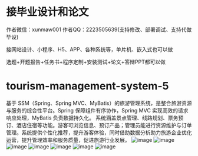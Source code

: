# 接毕业设计和论文
作者微信：xunmaw001  作者QQ：2223505639(支持修改、部署调试、支持代做毕设)

接网站设计、小程序、H5、APP、各种系统等，单片机、嵌入式也可以做

选题+开题报告+任务书+程序定制+安装测试+论文+答辩PPT都可以做
# tourism-management-system-5
基于 SSM（Spring、Spring MVC、MyBatis）的旅游管理系统，是整合旅游资源与服务的综合性平台。Spring 保障组件有序协作，Spring MVC 实现高效的请求响应处理，MyBatis 负责数据持久化。  系统涵盖景点管理、线路规划、票务预订、酒店住宿等功能。游客可浏览信息、预订产品；管理员能进行资源维护与订单管理。系统提供个性化推荐，提升游客体验，同时借助数据分析助力旅游企业优化运营，提升管理效率和服务质量，促进旅游行业发展。 
![image](https://github.com/user-attachments/assets/0c867e2b-3b54-427e-ac3e-5cf62d6b6157)
![image](https://github.com/user-attachments/assets/47451fcb-7d61-4975-93d2-f3946ec09bf3)
![image](https://github.com/user-attachments/assets/41b71791-fe67-4151-8dd7-236d22aa22a8)
![image](https://github.com/user-attachments/assets/b54b5025-c720-4440-99aa-2f3cbf77d41c)
![image](https://github.com/user-attachments/assets/9b615086-2f02-4fba-b79c-60d753806e04)
![image](https://github.com/user-attachments/assets/072586b2-e9ee-4883-9d90-45811f59f7f9)
![image](https://github.com/user-attachments/assets/cda3572c-a872-4273-93a3-5e7a920c0f30)
